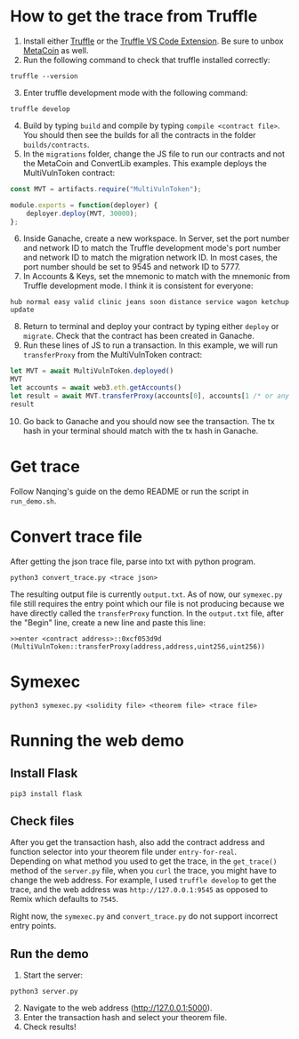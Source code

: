# How to get the trace from Truffle
1. Install either [Truffle](https://trufflesuite.com/docs/truffle/how-to/install/) or the [Truffle VS Code Extension](https://trufflesuite.com/docs/vscode-ext/quickstart/). Be sure to unbox [MetaCoin](https://trufflesuite.com/docs/truffle/how-to/create-a-project/) as well.
2. Run the following command to check that truffle installed correctly:
```shell
truffle --version
```
3. Enter truffle development mode with the following command:
```shell
truffle develop
```
4. Build by typing ```build``` and compile by typing ```compile <contract file>```. You should then see the builds for all the contracts in the folder ```builds/contracts```. 
5. In the ```migrations``` folder, change the JS file to run our contracts and not the MetaCoin and ConvertLib examples. This example deploys the MultiVulnToken contract:
```js
const MVT = artifacts.require("MultiVulnToken");

module.exports = function(deployer) {
    deployer.deploy(MVT, 30000);
};
```
6. Inside Ganache, create a new workspace. In Server, set the port number and network ID to match the Truffle development mode's port number and network ID to match the migration network ID. In most cases, the port number should be set to 9545 and network ID to 5777.
7. In Accounts & Keys, set the mnemonic to match with the mnemonic from Truffle development mode. I think it is consistent for everyone:
```
hub normal easy valid clinic jeans soon distance service wagon ketchup update
```
8. Return to terminal and deploy your contract by typing either ```deploy``` or ```migrate```. Check that the contract has been created in Ganache. 
9. Run these lines of JS to run a transaction. In this example, we will run ```transferProxy``` from the MultiVulnToken contract:
```js
let MVT = await MultiVulnToken.deployed()
MVT
let accounts = await web3.eth.getAccounts()
let result = await MVT.transferProxy(accounts[0], accounts[1 /* or any number 0-9*/], 10, 1)
result
```
10. Go back to Ganache and you should now see the transaction. The tx hash in your terminal should match with the tx hash in Ganache.
# Get trace
Follow Nanqing's guide on the demo README or run the script in ```run_demo.sh```.
# Convert trace file
After getting the json trace file, parse into txt with python program.
```shell
python3 convert_trace.py <trace json>
```
The resulting output file is currently ```output.txt```. As of now, our ```symexec.py``` file still requires the entry point which our file is not producing because we have directly called the ```transferProxy``` function. In the ```output.txt``` file, after the "Begin" line, create a new line and paste this line:
```
>>enter <contract address>::0xcf053d9d (MultiVulnToken::transferProxy(address,address,uint256,uint256))
```
# Symexec
```shell
python3 symexec.py <solidity file> <theorem file> <trace file>
```
# Running the web demo
## Install Flask
```shell
pip3 install flask
```
## Check files
After you get the transaction hash, also add the contract address and function selector into your theorem file under ```entry-for-real```.  
Depending on what method you used to get the trace, in the ```get_trace()``` method of the ```server.py``` file, when you ```curl``` the trace, you might have to change the web address. For example, I used ```truffle develop``` to get the trace, and the web address was ```http://127.0.0.1:9545``` as opposed to Remix which defaults to ```7545```.  

Right now, the ```symexec.py``` and ```convert_trace.py``` do not support incorrect entry points.
## Run the demo
1. Start the server:
```shell
python3 server.py
```
2. Navigate to the web address (http://127.0.0.1:5000). 
3. Enter the transaction hash and select your theorem file.
4. Check results!

